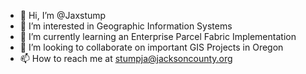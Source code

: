 - 👋 Hi, I’m @Jaxstump
- 👀 I’m interested in Geographic Information Systems
- 🌱 I’m currently learning an Enterprise Parcel Fabric Implementation
- 💞️ I’m looking to collaborate on important GIS Projects in Oregon
- 📫 How to reach me at stumpja@jacksoncounty.org

<!---
Jaxstump/Jaxstump is a ✨ special ✨ repository because its `README.md` (this file) appears on your GitHub profile.
You can click the Preview link to take a look at your changes.
--->
